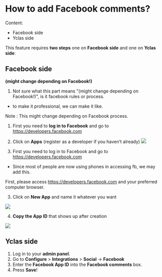 # How to add Facebook comments?

Content:
-   Facebook side
-   Yclas side

This feature requires  **two steps**  one on  **Facebook side**  and one on  **Yclas side**:

## Facebook side

**(might change depending on Facebook!)**

1. Not sure what this part means "(might change depending on Facebook!)", is it facebook rules or process. 
- to make it professional, we can make it like. 

Note : This  might change depending on Facebook process. 

1.  First you need to  **log in to Facebook**  and go to https://developers.facebook.com
2.  Click on  **Apps**  (register as a developer if you haven’t already)
![](https://raw.githubusercontent.com/yclas/guides/master/images/fb1.png)


2. First you need to log in to Facebook and go to https://developers.facebook.com
- Since most of people are now using phones in accessing fb, we may add this. 

First, please access https://developers.facebook.com and your preferred computer browser.

3. Click on  **New App**  and name it whatever you want

![](https://raw.githubusercontent.com/yclas/guides/master/images/fb2.png)

4.  **Copy the App ID**  that shows up after creation

![](https://raw.githubusercontent.com/yclas/guides/master/images/fb3.png)
## Yclas side

1.  Log in to your  **admin panel**.
2.  Go to  **Configure**  >  **Integrations**  >  **Social** -> **Facebook**
3.  Enter the  **Facebook App ID**  into the  **Facebook comments**  box.
4.  Press  **Save**!

